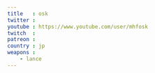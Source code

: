 ```yaml
---
title   : osk
twitter : 
youtube : https://www.youtube.com/user/mhfosk
twitch  : 
patreon : 
country : jp
weapons :
    - lance
---
```


